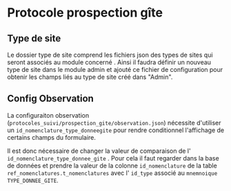 # Protocole prospection gîte

## Type de site

Le dossier type de site comprend les fichiers json des types de sites qui seront associés au module concerné .
Ainsi il faudra définir un nouveau type de site dans le module admin et ajouté ce fichier de configuration pour obtenir les champs liés au type de site créé dans "Admin".

## Config Observation

La configuraiton observation (`protocoles_suivi/prospection_gite/observation.json`) nécessite d'utiliser un `id_nomenclature_type_donneegite` pour rendre conditionnel l'affichage de certains champs du formulaire.

Il est donc nécessaire de changer la valeur de comparaison de l' `id_nomenclature_type_donnee_gite` . Pour cela il faut regarder dans la base de données et prendre la valeur de la colonne `id_nomenclature` de la table `ref_nomenclatures.t_nomenclatures` avec l' `id_type` associé au `mnemnoique` `TYPE_DONNEE_GITE`.
